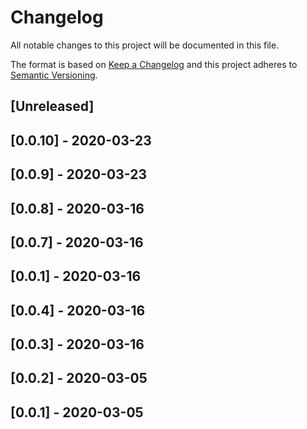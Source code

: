 # Changelog

All notable changes to this project will be documented in this file.

The format is based on [Keep a Changelog](http://keepachangelog.com/en/1.0.0/)
and this project adheres to [Semantic Versioning](http://semver.org/spec/v2.0.0.html).

## [Unreleased]

## [0.0.10] - 2020-03-23

## [0.0.9] - 2020-03-23

## [0.0.8] - 2020-03-16

## [0.0.7] - 2020-03-16

## [0.0.1] - 2020-03-16

## [0.0.4] - 2020-03-16

## [0.0.3] - 2020-03-16

## [0.0.2] - 2020-03-05

## [0.0.1] - 2020-03-05


